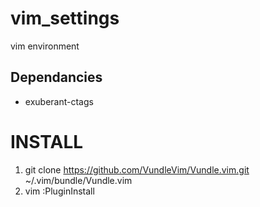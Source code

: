 # vim_settings
vim environment

## Dependancies
* exuberant-ctags 

# INSTALL
1. git clone https://github.com/VundleVim/Vundle.vim.git ~/.vim/bundle/Vundle.vim
2. vim :PluginInstall
